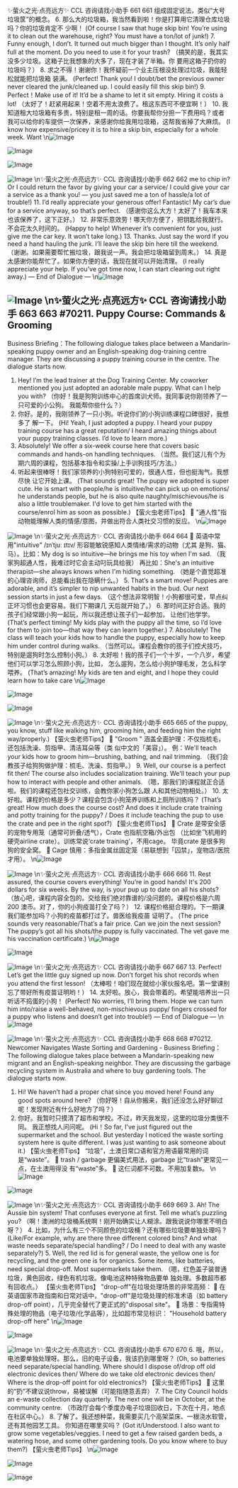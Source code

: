 ✨萤火之光·点亮远方✨
CCL 咨询请找小助手
661
661
组成固定说法，类似“大号垃圾筐”的概念。
6. 那么大的垃圾箱，我当然看到啦！你是打算用它清理仓库垃圾吗？你的垃圾肯定不
少啊！
(Of course I saw that huge skip bin! You’re using it to clean out the warehouse, right?
You must have a ton/lot of junk!)
7. Funny enough, I don’t. It turned out much bigger than I thought. It’s only half full
at the moment. Do you need to use it for your trash?
（搞笑的是，我其实没多少垃圾。这箱子比我想象的大多了，现在才装了半箱。你
要用这箱子扔你的垃圾吗？）
8. 求之不得！谢谢你！我怀疑前一个业主压根没处理过垃圾，我能轻松就能把垃圾箱
装满。
(Perfect! Thank you! I doubt/bet the previous owner never cleared the junk/cleaned up. I
could easily fill this skip bin!)
9. Perfect！Make use of it! It’d be a shame to let it sit empty. Hiring it costs a lot!
（太好了！赶紧用起来！空着不用太浪费了。租这东西可不便宜啊！）
10. 我知道租大垃圾箱有多贵，特别是租一周的话。你要我帮你分担一下费用吗？或者
我可以给你的车提供一次保养，来感谢你给我用垃圾箱，这帮我省掉了大麻烦。
(I know how expensive/pricey it is to hire a skip bin, especially for a whole week. Want
\n![Image](images/page661_image1.jpeg)

![Image](images/page661_image2.jpeg)

![Image](images/page661_image3.jpeg)

![Image](images/page661_image4.jpeg)
\n✨萤火之光·点亮远方✨
CCL 咨询请找小助手
662
662
me to chip in? Or I could return the favor by giving your car a service/ I could give your
car a service as a thank you! — you just saved me a ton of hassle/a lot of trouble!)
11. I’d really appreciate your generous offer! Fantastic! My car’s due for a service
anyway, so that’s perfect.
（感谢你这么大方！太好了！我车本来也该保养了，这下正好。）
12. 非常乐意效劳！哪天你方便了，把钥匙给我就行。不会花太久时间的。
(Happy to help! Whenever it’s convenient for you, just give me the car key. It won’t take
long.)
13. Thanks. Just say the word if you need a hand hauling the junk. I’ll leave the skip bin
here till the weekend.
（谢谢。如果需要帮忙搬垃圾，跟我说一声。我会把垃圾箱留到周末。）
14. 真是太感谢你能帮忙了。如果你方便的话，我现在就可以开始清理。
(I really appreciate your help. If you’ve got time now, I can start clearing out right away.)
— End of Dialogue —
\n![Image](images/page662_image1.jpeg)

![Image](images/page662_image2.jpeg)
\n✨萤火之光·点亮远方✨
CCL 咨询请找小助手
663
663
#70211. Puppy
Course:
Commands
&
Grooming
-
Business
Briefing：The following dialogue takes place between a Mandarin-speaking puppy owner
and an English-speaking dog-training centre manager. They are discussing a puppy
training course in the centre. The dialogue starts now.
1. Hey! I’m the lead trainer at the Dog Training Center. My coworker mentioned you
just adopted an adorable male puppy. What can I help you with?
（你好！我是狗狗训练中心的首席训犬师。我同事说你刚领养了一只可爱的小公狗。
我能帮你些什么？）
2. 你好。是的，我刚领养了一只小狗。听说你们的小狗训练课程口碑很好，我想多了
解一下。
(Hi! Yeah, I just adopted a puppy. I heard your puppy training course has a great
reputation/ I heard amazing things about your puppy training classes. I’d love to learn
more.)
3. Absolutely! We offer a six-week course here that covers basic commands and
hands-on handling techniques.
（当然。我们这儿有个为期六周的课程，包括基本指令和实操/上手训狗技巧/方法。）
4. 听起来很棒呀！我们家领养的小狗特别可爱的，很通人性，但也挺淘气。我想尽快
让它开始上课。
(That sounds great! The puppy we adopted is super cute. He is smart with people/he is
intuitive/he can pick up on emotions/ he understands people, but he is also quite
naughty/mischievous/he is also a little troublemaker. I'd love to get him started with the
course/enrol him as soon as possible.)
【萤火虫老师Tips】

"通人性"指动物能理解人类的情感/意图，并做出符合人类社交习惯的反应。
\n![Image](images/page663_image1.jpeg)

![Image](images/page663_image2.jpeg)
\n✨萤火之光·点亮远方✨
CCL 咨询请找小助手
664
664

英语中常用"intuitive" /ɪnˈtjuː ɪtɪv/ 形容能敏锐感知人类情绪/需求的动物（尤其
是狗、猫、马）。比如：My dog is so intuitive—he brings me his toy when I'm sad.
（我家狗超通人性，我难过时它会主动叼玩具给我）
再比如：She's an intuitive therapist—she always knows when I'm hiding something.
（她是个直觉超准的心理咨询师，总能看出我在隐瞒什么。）
5. That’s a smart move! Puppies are adorable, and it’s simpler to nip unwanted habits
in the bud. Our next session starts in just a few days.
（这个想法非常明智！小狗都很可爱，早点纠正坏习惯也会更容易。我们下期课几
天后就开始了。）
6. 那时间正好合适。我的孩子们经常跟小狗一起玩，所以我还想让孩子们一起参加，
让他们也学学。
(That’s perfect timing! My kids play with the puppy all the time, so I’d love for them to
join too—that way they can learn together.)
7. Absolutely! The class will teach your kids how to handle the puppy, especially how to
keep him under control during walks.
（当然可以。课程会教你的孩子们控犬技巧，特别是遛狗时怎么控制小狗。）
8. 太好啦！我的孩子们一个十岁，一个八岁，希望他们可以学习怎么照顾小狗，比如，
怎么遛狗，怎么给小狗护理毛发，怎么科学喂养。
(That’s amazing! My kids are ten and eight, and I hope they could learn how to take care
\n![Image](images/page664_image1.jpeg)

![Image](images/page664_image2.jpeg)

![Image](images/page664_image3.jpeg)

![Image](images/page664_image4.jpeg)
\n✨萤火之光·点亮远方✨
CCL 咨询请找小助手
665
665
of the puppy, you know, stuff like walking him, grooming him, and feeding him the right
way/properly.)
【萤火虫老师Tips】

"Groom " 涵盖全面护理：不仅指梳毛，还包括洗澡、剪指甲、清洁耳朵等（类
似中文的「美容」）。
例：We'll teach your kids how to groom him—brushing, bathing, and nail trimming.
（我们会教孩子给狗狗做护理：梳毛、洗澡、剪指甲。）
9. Well, our course is a perfect fit then! The course also includes socialization training.
We'll teach your pup how to interact with people and other animals.
（嗯，那我们的课程就正合适啦。我们的课程还包社交训练，会教你家小狗怎么跟
人和其他动物相处。）
10. 太好啦。课程的价格是多少？课程会包含小狗笼养训练和上厕所训练吗？
(That’s great! How much does the course cost? And does it include crate training and
potty training for the puppy? / Does it include teaching the pup to use the crate and pee in
the right spot?)
【萤火虫老师Tips】

Crate 是带安全感的宠物专用笼（通常可折叠/透气），Crate 也指航空箱/外出包
（比如坐飞机用的硬壳airline crate）。训练常说‘crate training’，不用cage。
毕竟crate 是很多狗狗的安全窝。

Cage 慎用：多指金属丝固定笼（易联想到「囚禁」，宠物店/医院才用）。
\n![Image](images/page665_image1.jpeg)

![Image](images/page665_image2.jpeg)
\n✨萤火之光·点亮远方✨
CCL 咨询请找小助手
666
666
11. Rest assured, the course covers everything! You’re in good hands! It's 200 dollars for
six weeks. By the way, is your pup up to date on all his shots?
（放心吧，课程内容全包的。交给我们绝对靠谱的/没问题的。课程价格是六周200
澳币。对了，你的小狗疫苗打全了吗？）
12. 课程价格挺合理的。下一期课我们能参加吗？小狗的疫苗都打过了。兽医给我疫苗
证明了。
(The price sounds very reasonable/That’s a fair price. Can we join the next session? The
puppy’s got all his shots/the puppy is fully vaccinated. The vet gave me his vaccination
certificate.)
\n![Image](images/page666_image1.jpeg)

![Image](images/page666_image2.jpeg)

![Image](images/page666_image3.jpeg)
\n✨萤火之光·点亮远方✨
CCL 咨询请找小助手
667
667
13. Perfect! Let’s get the little guy signed up now. Don’t forget his shot records when
you attend the first lesson!
（太棒啦！咱们现在就给小家伙报名吧。第一堂课别忘了带好所有疫苗证明哟！）
14. 太好啦。放心，我会带着的。希望能培养出一只听话不捣蛋的小狗！
(Perfect! No worries, I’ll bring them. Hope we can turn him into/raise a well-behaved,
non-mischievous puppy/ fingers crossed for a puppy who listens and doesn’t get into
trouble!)
— End of Dialogue —
\n![Image](images/page667_image1.jpeg)

![Image](images/page667_image2.jpeg)
\n✨萤火之光·点亮远方✨
CCL 咨询请找小助手
668
668
#70212. Newcomer
Navigates
Waste
Sorting
and
Gardening - Business
Briefing：The following dialogue takes place between a Mandarin-speaking new migrant
and an English-speaking neighbor. They are discussing the garbage recycling system in
Australia and where to buy gardening tools. The dialogue starts now.
1. Hi! We haven’t had a proper chat since you moved here! Found any good spots
around here?
（你好呀！自从你搬来，我们还没怎么好好聊过呢！发现附近有什么好地方了吗？）
2. 你好。我暂时只摸清了超市和学校。不过，昨天我发现，这里的垃圾分类很不同。
我正想找人问问呢。
(Hi！So far, I’ve just figured out the supermarket and the school. But yesterday I noticed
the waste sorting system here is quite different. I was just wanting to ask someone about
it.)
【萤火虫老师Tips】
“垃圾”，土澳日常口语和官方用语最常用的词是“waste”。

trash / garbage 更偏美式用法，garbage 比“trash”更常见一点，在土澳用得没
有“waste”多。

这仨词都不可数。不用加复数s。
\n![Image](images/page668_image1.jpeg)

![Image](images/page668_image2.jpeg)

![Image](images/page668_image3.jpeg)
\n✨萤火之光·点亮远方✨
CCL 咨询请找小助手
669
669
3. Ah! The Aussie bin system! That confuses everyone at first. Tell me what’s puzzling
you?
（啊！澳洲的垃圾桶系统啊！刚开始确实让人糊涂。跟我说说你哪里不明白呀？）
4. 比如，为什么有三个不同颜色的垃圾桶？还有哪些垃圾要单独处理吗？
(Like/For example, why are there three different colored bins? And what waste needs
separate/special handling? / Do I need to deal with any waste separately?)
5. Well, the red lid is for general waste, the yellow one is for recycling, and the green
one is for organics. Some items, like batteries, need special drop-off. Most
supermarkets take them.
（嗯，红色盖子装普通垃圾，黄色回收，绿色有机垃圾。像电池这种特殊物品要单
独处理。多数超市都有回收点。）
【萤火虫老师Tips】
"drop-off"在垃圾处理场景的非常高频：

在英语国家市政指南和日常对话中，"drop-off"是垃圾处理的标准术语（如
battery drop-off point），几乎完全替代了更正式的"disposal site"。

场景：专指需特殊处理的物品（电子垃圾/化学品等），比如超市常见标识：
"Household battery drop-off here"
\n![Image](images/page669_image1.jpeg)

![Image](images/page669_image2.jpeg)

![Image](images/page669_image3.jpeg)
\n✨萤火之光·点亮远方✨
CCL 咨询请找小助手
670
670
6. 哦，所以，电池要单独处理呀。那么，旧的电子设备，我该扔到哪里呀？
(Oh, so batteries need separate/special handling. Where should I dispose of/drop off old
electronic devices then/ Where do we take old electronic devices then/ Where is the
drop-off point for old electronics?)
【萤火虫老师Tips】

这里的“扔”不建议说throw，易被误解（可能指随意丢弃）
7. The City Council holds an e-waste collection day quarterly. The next one will be in
October, at the community centre.
（市政厅会每个季度办电子垃圾回收日，下次在十月，地点在社区中心。）
8. 了解了。我还想种菜，我需要买几个高架菜床、一根浇水软管，还有其他园艺工具。
你知道在哪里买吗？
(Got it/Understood. I also want to grow some vegetables/veggies. I need to get a few
raised garden beds, a watering hose, and some other gardening tools. Do you know where
to buy them?)
【萤火虫老师Tips】
\n![Image](images/page670_image1.jpeg)

![Image](images/page670_image2.jpeg)

![Image](images/page670_image3.jpeg)